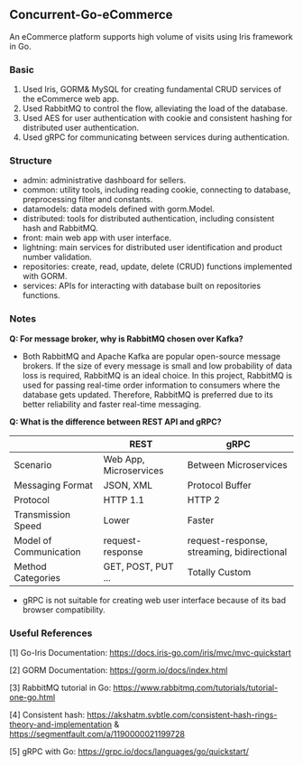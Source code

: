 ## Concurrent-Go-eCommerce
An eCommerce platform supports high volume of visits using Iris framework in Go.

### Basic
1. Used Iris, GORM& MySQL for creating fundamental CRUD services of the eCommerce web app.
2. Used RabbitMQ to control the flow, alleviating the load of the database.
3. Used AES for user authentication with cookie and consistent hashing for distributed user authentication.
4. Used gRPC for communicating between services during authentication.

### Structure
- admin: administrative dashboard for sellers.
- common: utility tools, including reading cookie, connecting to database, preprocessing filter and constants.
- datamodels: data models defined with gorm.Model.
- distributed: tools for distributed authentication, including consistent hash and RabbitMQ.
- front: main web app with user interface.
- lightning: main services for distributed user identification and product number validation.
- repositories: create, read, update, delete (CRUD) functions implemented with GORM.
- services: APIs for interacting with database built on repositories functions.

### Notes

**Q: For message broker, why is RabbitMQ chosen over Kafka?**

- Both RabbitMQ and Apache Kafka are popular open-source message brokers. If the size of every message is small and low probability of data loss is required, RabbitMQ is an ideal choice. In this project, RabbitMQ is used for passing real-time order information to consumers where the database gets updated.  Therefore, RabbitMQ is preferred due to its better reliability and faster real-time messaging.

**Q: What is the difference between REST API and gRPC?**

|                        | REST                   | gRPC                                       |
| ---------------------- | ---------------------- | ------------------------------------------ |
| Scenario               | Web App, Microservices | Between Microservices                      |
| Messaging Format       | JSON, XML              | Protocol Buffer                            |
| Protocol               | HTTP 1.1               | HTTP 2                                     |
| Transmission Speed     | Lower                  | Faster                                     |
| Model of Communication | request-response       | request-response, streaming, bidirectional |
| Method Categories      | GET, POST, PUT ...     | Totally Custom                             |

* gRPC is not suitable for creating web user interface because of its bad browser compatibility.



### Useful References

[1] Go-Iris Documentation: https://docs.iris-go.com/iris/mvc/mvc-quickstart

[2] GORM Documentation: https://gorm.io/docs/index.html

[3] RabbitMQ tutorial in Go: https://www.rabbitmq.com/tutorials/tutorial-one-go.html

[4] Consistent hash: https://akshatm.svbtle.com/consistent-hash-rings-theory-and-implementation & https://segmentfault.com/a/1190000021199728

[5] gRPC with Go: https://grpc.io/docs/languages/go/quickstart/

